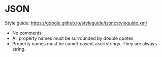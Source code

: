 # JSON

Style guide: https://google.github.io/styleguide/jsoncstyleguide.xml
* No comments
* All property names must be surrounded by double quotes
* Property names must be camel-cased, ascii strings. They are always string.
